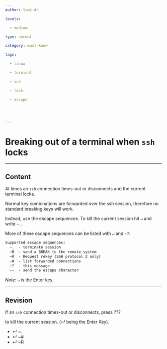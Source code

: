```yaml
---
author: tuwi.dc

levels:

  - medium

type: normal

category: must-know

tags:

  - linux

  - terminal

  - ssh

  - lock

  - escape




---
```


# Breaking out of a terminal when `ssh` locks

---
## Content

At times an `ssh` connection times-out or disconnects and the current terminal locks. 

Normal key combinations are forwarded over the ssh session, therefore no standard breaking keys will work. 

Instead, use the escape sequences. To kill the current session hit `↵` and write `~.`.

More of these escape sequences can be listed with `↵` and `~?`:
```tex
Supported escape sequences:
  ~.  - terminate session
  ~B  - send a BREAK to the remote system
  ~R  - Request rekey (SSH protocol 2 only)
  ~#  - list forwarded connections
  ~?  - this message
  ~~  - send the escape character 

```
*Note:*  `↵` is the Enter key.

---
## Revision

If an `ssh` connection times-out or disconnects, press ??? 

to kill the current session. (↵ being the Enter Key).


* ↵  ~.
* ↵ ~#
* ↵ ~R

